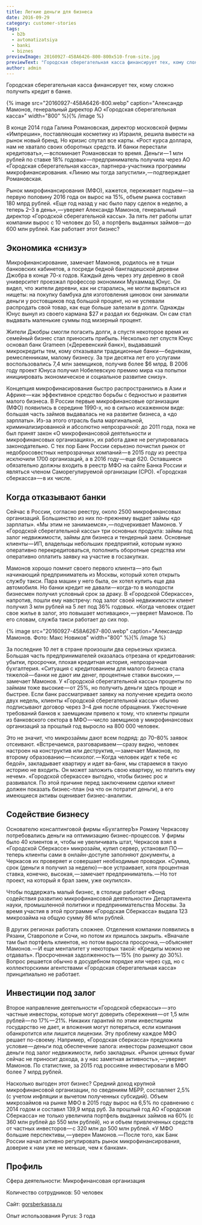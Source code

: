 ```yaml
---
title: Легкие деньги для бизнеса
date: 2016-09-29
category: customer-stories
tags:
  - b2b
  - avtomatizatsiya
  - banki
  - biznes
previewImage: 20160927-458A6426-800-800x510-from-site.jpg
previewText: "Городская сберегательная касса финансирует тех, кому сложно получить кредит в банке."
author: admin
---
```

Городская сберегательная касса финансирует тех, кому сложно получить кредит в банке. 

{% image src="20160927-458A6426-800.webp" caption="Александр Мамонов, генеральный директор АО «Городская сберегательная касса»" width="800" %}{% /image %}

В конце 2014 года Галина Романовская, директор московской фирмы «Импрешин», поставляющая косметику из Израиля, решила вывести на рынок новый бренд. Но кризис спутал все карты. «Рост курса доллара, нам не хватало своих оборотных средств. И банки перестали кредитовать», — вспоминает Романовская то время. Деньги — 1 млн рублей по ставке 18% годовых — предприниматель получила через АО «Городская сберегательная касса», партнера-участника программы микрофинансирования. «Линию мы тогда запустили», — подтверждает Романовская.

Рынок микрофинансирования (МФО), кажется, переживает подъем — за первую половину 2016 года он вырос на 15%, объем рынка составил 180 млрд рублей. «Еще год назад у нас было пару сделок в неделю, а теперь 2–3 в день», — уверяет Александр Мамонов, генеральный директор «Городской сберегательной кассы». За пять лет работы штат компании вырос с 10 человек до 50, а портфель выданных займов — до 600 млн рублей. Как работает этот бизнес?

## Экономика «снизу»

Микрофинансирование, замечает Мамонов, родилось не в тиши банковских кабинетов, а посреди бедной бангладешской деревни Джобра в конце 70-х годов. Каждый день через эту деревню в свой университет проезжал профессор экономики Мухаммад Юнус. Он видел, что жители деревни, как ни старались, не могли вырваться из нищеты: на покупку бамбука для изготовления циновок они занимали деньги у ростовщиков под большой процент, но не успевали распродать свой товар, как еще больше залезали в долги. Однажды Юнус вынул из своего кармана $27 и раздал их беднякам. Он сам стал выдавать маленькие суммы под мизерный процент.

Жители Джобры смогли погасить долги, а спустя некоторое время их семейный бизнес стал приносить прибыль. Несколько лет спустя Юнус основал банк Grameen («Деревенский банк»), выдававший микрокредиты тем, кому отказывали традиционные банки — беднякам, ремесленникам, малому бизнесу. За три десятка лет его услугами воспользовались 7,4 млн заемщиков, получив более $6 млрд. В 2006 году проект Юнуса получил Нобелевскую премию мира «за попытки инициировать экономическое и социальное развитие снизу».

Концепция микрофинасирования быстро распространились в Азии и Африке — как эффективное средство борьбы с бедностью и развития малого бизнеса. В России первые микрофинансовые организации (МФО) появились в середине 1990-х, но в сильно искаженном виде: большая часть займов выдавалась не на развитие бизнеса, а «до зарплаты». Из-за этого отрасль была маргинальной, криминализированной и абсолютно непрозрачной: до 2011 года, пока не был принят закон «О микрофинансовой деятельности и микрофинансовых организациях», их работа даже не регулировалась законодательно. С тех пор Банк России серьезно почистил рынок от недобросовестных непрозрачных компаний — в 2015 году из реестра исключили 1700 организаций, а в 2016 году — еще 620. Оставшиеся обязательно должны входить в реестр МФО на сайте Банка России и являться членом Саморегулируемой организации (СРО). «Городская сберкасса» — в их числе.

## Когда отказывают банки

Сейчас в России, согласно реестру, около 2500 микрофинансовых организаций. Большинство из них по-прежнему выдает займы «до зарплаты». «Мы этим не занимаемся», — подчеркивает Мамонов. У «Городской сберегательной кассы» три основных продукта: займы под залог недвижимости, займы для бизнеса и тендерный заем. Основные клиенты — ИП, владельцы небольших предприятий, которым нужно оперативно перекредитоваться, пополнить оборотные средства или оперативно оплатить заявку на участие в госзакупках.

Мамонов хорошо помнит своего первого клиента — это был начинающий предприниматель из Москвы, который хотел открыть службу такси. Пара машин у него была, он хотел купить еще два автомобиля. Но банки кредит не давали — когда-то в молодости бизнесмен получил условный срок за драку. В «Городской Сберкассе», напротив, пошли ему навстречу: под залог своей недвижимости клиент получил 3 млн рублей на 5 лет под 36% годовых. «Когда человек отдает свое жилье в залог, это повышает мотивацию», — уверяет Мамонов. По его словам, служба такси работает до сих пор.

{% image src="20160927-458A6267-800.webp" caption="Александр Мамонов. Фото: Макс Новиков" width="800" %}{% /image %}

За последние 10 лет в стране произошли два серьезных кризиса. Большая часть предпринимателей оказалась отрезана от кредитования: убытки, просрочки, плохая кредитная история, непрозрачная бухгалтерия. «Ситуация с кредитованием для малого бизнеса стала тяжелой — банки не дают им денег, процентные ставки высоки», — замечает Мамонов. У «Городской сберегательной кассы» проценты по займам тоже высокие — от 25%, но получить деньги здесь проще и быстрее. Если банк рассматривает заявку на получение кредита около двух недель, клиенты «Городской сберегательной кассы» обычно подписывают договор через 3–4 дня после обращения. Ужесточение требований банков к заемщикам привело к тому, что клиенты пришли из банковского сектора в МФО — число заемщиков у микрофинансовых организаций за прошлый год выросло на 800 000 человек.

Это не значит, что микрозаймы дают всем подряд: до 70–80% заявок отсеивают. «Встречаемся, разговариваем — сразу видно, человек настроен на конструктив или деструктив, — замечает Мамонов, по второму образованию — психолог. — Когда человек идет к тебе «с бедой», закладывает квартиру и идет ва-банк, мы стараемся в такую историю не входить. Он может заложить свою квартиру, но платить ему нечем». «Городской сберкассе» выгодно, чтобы бизнес рос и развивался. По этой причине перед заключением сделки клиент должен показать бизнес-план (на что он потратит деньги), а его имеющиеся активы оценивает бизнес-аналитик.

## Содействие бизнесу

Основателю консалтинговой фирмы «БухгалтерЪ» Роману Черкасову потребовались деньги на оптимизацию бизнес-процессов. У фирмы было 40 клиентов и, чтобы не увеличивать штат, Черкасов взял в «Городской Сберкассе» микрозайм, купил сервер, установил ПО — теперь клиенты сами в онлайн-доступе заполняют документы, а Черкасов их проверяет и совершает необходимые проводки. «Сумма, срок (деньги я получил за неделю) — все устраивает, хотя процентная ставка, конечно, высокая, — замечает предприниматель. — Но тот проект, на который я брал заем, уже окупился».

Чтобы поддержать малый бизнес, в столице работает «Фонд содействия развитию микрофинансовой деятельности» Департамента науки, промышленной политики и предпринимательства Москвы. За время участия в этой программе «Городская Сберкасса» выдала 123 микрозайма на общую сумму 86 млн рублей.

В других регионах работать сложнее. Отделения компании появились в Рязани, Ставрополе и Сочи, но потом их пришлось закрыть. «Вначале там был портфель клиентов, но потом выросла просрочка, — объясняет Мамонов. — И еще менталитет у некоторых такой: «Кредиты можно не отдавать». Просроченная задолженность — 15% (по рынку до 30%). Вопрос решается обычно в досудебном порядке или через суд, но с коллекторскими агентствами «Городская сберегательная касса» принципиально не работает.

## Инвестиции под залог

Второе направление деятельности «Городской сберкассы» — это частные инвесторы, которые могут доверить сбережения — от 1,5 млн рублей — по 17% — 21%. Никаких гарантий по этим инвестициям государство не дает, и вложения могут потеряться, если компания обанкротится или лишится лицензии. Эту проблему каждое МФО решает по-своему. Например, «Городская сберкасса» предложила условие — деньги под обеспечение залога: инвесторы размещают свои деньги под залог недвижимости, либо закладных. «Рынок ценных бумаг сейчас не приносит дохода, а у нас заметная активность», — уверяет Мамонов. По статистике, за 2015 год россияне инвестировали в МФО более 7 млрд рублей.

Насколько выгоден этот бизнес? Средний доход крупной микрофинансовой организации, по сведениям МБРР, составляет 2,5% (с учетом инфляции и вычетом полученных субсидий). Объем микрозаймов на рынке МФО в 2015 году вырос на 6,5% по сравнению с 2014 годом и составил 139,9 млрд руб. За прошлый год АО «Городская Сберкасса» не только увеличила портфель выданных займов на 60% (с 360 млн рублей до 550 млн рублей), но и объем привлеченных средств от частных инвесторов — с 320 млн до 500 млн рублей. «У МФО большие перспективы, — уверен Мамонов. — После того, как Банк России начал активно регулировать рынок микрофинансирования, доверие к нам уже не меньше, чем к банкам».

## Профиль

Сфера деятельности: Микрофинансовая организация

Количество сотрудников: 50 человек

Сайт: [gorsberkassa.ru](http://gorsberkassa.ru)

Опыт использования Pyrus: 3 года